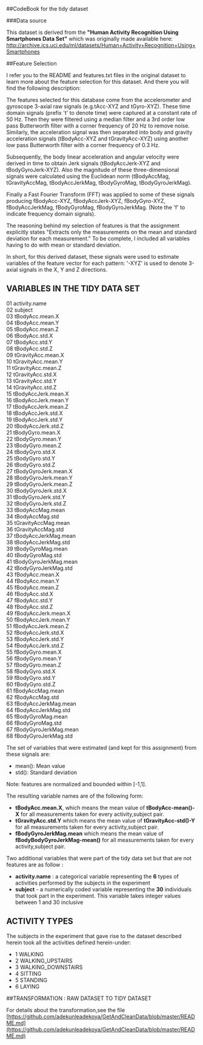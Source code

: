  
##CodeBook for the tidy dataset

###Data source

This dataset is derived from the **"Human Activity Recognition Using Smartphones Data Set"** which was originally made available here: http://archive.ics.uci.edu/ml/datasets/Human+Activity+Recognition+Using+Smartphones

##Feature Selection 

I refer you to the README and features.txt files in the original dataset to learn more about the feature selection for this dataset. And there you will find the following description:

The features selected for this database come from the accelerometer and gyroscope 3-axial raw signals (e.g.tAcc-XYZ and tGyro-XYZ). These time domain signals (prefix 't' to denote time) were captured at a constant rate of 50 Hz. Then they were filtered using a median filter and a 3rd order low pass Butterworth filter with a corner frequency of 20 Hz to remove noise. Similarly, the acceleration signal was then separated into body and gravity acceleration signals (tBodyAcc-XYZ and tGravityAcc-XYZ) using another low pass Butterworth filter with a corner frequency of 0.3 Hz.

Subsequently, the body linear acceleration and angular velocity were derived in time to obtain Jerk signals (tBodyAccJerk-XYZ and tBodyGyroJerk-XYZ). Also the magnitude of these three-dimensional signals were calculated using the Euclidean norm (tBodyAccMag, tGravityAccMag, tBodyAccJerkMag, tBodyGyroMag, tBodyGyroJerkMag).

Finally a Fast Fourier Transform (FFT) was applied to some of these signals producing fBodyAcc-XYZ, fBodyAccJerk-XYZ, fBodyGyro-XYZ, fBodyAccJerkMag, fBodyGyroMag, fBodyGyroJerkMag. (Note the 'f' to indicate frequency domain signals).

The reasoning behind my selection of features is that the assignment explicitly states "Extracts only the measurements on the mean and standard deviation for each measurement." To be complete, I included all variables having to do with mean or standard deviation.

In short, for this derived dataset, these signals were used to estimate variables of the feature vector for each pattern:
'-XYZ' is used to denote 3-axial signals in the X, Y and Z directions.

## VARIABLES IN THE TIDY DATA SET
01	activity.name<br/>
02	subject <br/>
03	tBodyAcc.mean.X <br/>
04	tBodyAcc.mean.Y <br/>
05	tBodyAcc.mean.Z <br/>
06	tBodyAcc.std.X <br/>
07	tBodyAcc.std.Y <br/>
08	tBodyAcc.std.Z <br/>
09	tGravityAcc.mean.X <br/>
10	tGravityAcc.mean.Y <br/>
11	tGravityAcc.mean.Z <br/>
12	tGravityAcc.std.X <br/>
13	tGravityAcc.std.Y <br/>
14	tGravityAcc.std.Z <br/>
15	tBodyAccJerk.mean.X <br/>
16	tBodyAccJerk.mean.Y <br/>
17	tBodyAccJerk.mean.Z <br/>
18	tBodyAccJerk.std.X  <br/>
19	tBodyAccJerk.std.Y  <br/>
20	tBodyAccJerk.std.Z <br/>
21	tBodyGyro.mean.X <br/>
22	tBodyGyro.mean.Y <br/>
23	tBodyGyro.mean.Z <br/>
24	tBodyGyro.std.X <br/>
25	tBodyGyro.std.Y <br/>
26	tBodyGyro.std.Z <br/>
27	tBodyGyroJerk.mean.X  <br/>
28	tBodyGyroJerk.mean.Y <br/>
29	tBodyGyroJerk.mean.Z <br/>
30	tBodyGyroJerk.std.X <br/>
31	tBodyGyroJerk.std.Y <br/>
32	tBodyGyroJerk.std.Z <br/>
33	tBodyAccMag.mean <br/>
34	tBodyAccMag.std <br/>
35	tGravityAccMag.mean <br/>
36	tGravityAccMag.std <br/>
37	tBodyAccJerkMag.mean <br/>
38	tBodyAccJerkMag.std <br/>
39	tBodyGyroMag.mean <br/>
40	tBodyGyroMag.std <br/>
41	tBodyGyroJerkMag.mean <br/>
42	tBodyGyroJerkMag.std <br/>
43	fBodyAcc.mean.X  <br/>
44	fBodyAcc.mean.Y <br/>
45	fBodyAcc.mean.Z <br/>
46	fBodyAcc.std.X <br/>
47	fBodyAcc.std.Y <br/>
48	fBodyAcc.std.Z <br/>
49	fBodyAccJerk.mean.X  <br/>
50	fBodyAccJerk.mean.Y <br/>
51	fBodyAccJerk.mean.Z <br/>
52	fBodyAccJerk.std.X <br/>
53	fBodyAccJerk.std.Y <br/>
54	fBodyAccJerk.std.Z <br/>
55	fBodyGyro.mean.X <br/>
56	fBodyGyro.mean.Y <br/>
57	fBodyGyro.mean.Z <br/>
58	fBodyGyro.std.X <br/>
59	fBodyGyro.std.Y <br/>
60	fBodyGyro.std.Z <br/>
61	fBodyAccMag.mean <br/>
62	fBodyAccMag.std <br/>
63	fBodyAccJerkMag.mean <br/>
64	fBodyAccJerkMag.std <br/>
65	fBodyGyroMag.mean <br/>
66	fBodyGyroMag.std <br/>
67	fBodyGyroJerkMag.mean <br/>
68	fBodyGyroJerkMag.std <br/>

The set of variables that were estimated (and kept for this assignment) from these signals are:

    

- mean(): Mean value   
- std(): Standard deviation

Note: features are normalized and bounded within [-1,1].

The resulting variable names are of the following form: 

- **tBodyAcc.mean.X**, which means the mean value of  **tBodyAcc-mean()-X** for all measurements taken for every activity,subject pair.
-  **tGravityAcc.std.Y**  which means the mean value of    **tGravityAcc-std()-Y** for all measurements taken for every activity,subject pair.
- **fBodyGyroJerkMag.mean**  which means the mean value of   **fBodyBodyGyroJerkMag-mean()** for all measurements taken for every activity,subject pair.

Two additional variables that were part of the tidy data set but that are  not features  are as follow :  

-  **activity.name**  : a categorical variable representing the **6** types of activities performed by the subjects in the experiment
- **subject** - a numerically coded variable representing the **30** individuals that took part in the experiment. This variable takes integer values  between 1 and 30 inclusive

## ACTIVITY TYPES

The subjects in the experiment that gave rise to the dataset described herein took all the activities defined herein-under:

- 1 WALKING
- 2 WALKING_UPSTAIRS
- 3 WALKING_DOWNSTAIRS
- 4 SITTING
- 5 STANDING
- 6 LAYING

##TRANSFORMATION : RAW DATASET TO TIDY DATASET

For details about the transformation,see the file [https://github.com/adekunleadekoya/GetAndCleanData/blob/master/README.md](https://github.com/adekunleadekoya/GetAndCleanData/blob/master/README.md)

